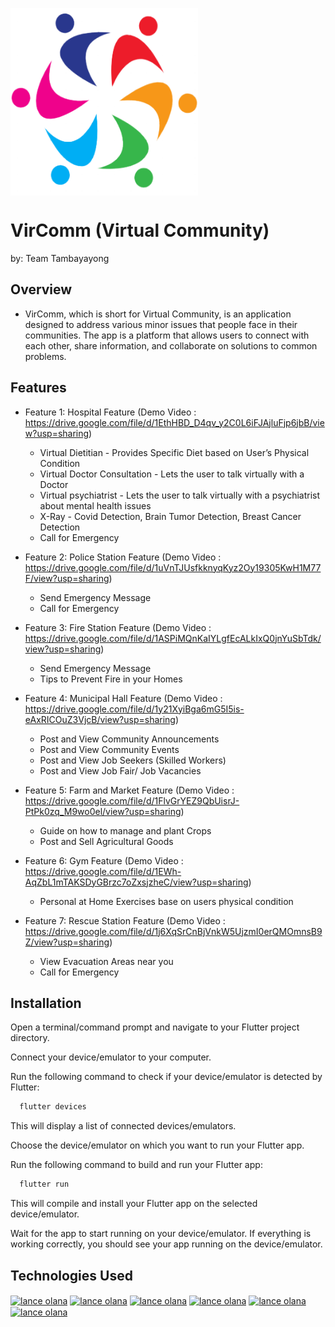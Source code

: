 <a href="https://linkedin.com/in/lance-olana-956035253/" target="blank"><img align="center" src="https://raw.githubusercontent.com/Lans12345/VirComm/master/assets/images/logoonly.png" alt="lance olana" height="300" width="300" /></a>


# VirComm (Virtual Community) 

by: Team Tambayayong

## Overview

- VirComm, which is short for Virtual Community, is an application designed to address various minor issues that people face in their communities. The app is a platform that allows users to connect with each other, share information, and collaborate on solutions to common problems.

## Features

- Feature 1: Hospital Feature (Demo Video : https://drive.google.com/file/d/1EthHBD_D4qv_y2C0L6iFJAjluFjp6jbB/view?usp=sharing)
    - Virtual Dietitian - Provides Specific Diet based on User’s Physical Condition
    - Virtual Doctor Consultation - Lets the user to talk virtually with a Doctor
    - Virtual psychiatrist - Lets the user to talk virtually with a psychiatrist about mental health issues
    - X-Ray - Covid Detection, Brain Tumor Detection, Breast Cancer Detection
    - Call for Emergency

- Feature 2: Police Station Feature (Demo Video : https://drive.google.com/file/d/1uVnTJUsfkknyqKyz2Oy19305KwH1M77F/view?usp=sharing)
    - Send Emergency Message
    - Call for Emergency


- Feature 3: Fire Station Feature (Demo Video : https://drive.google.com/file/d/1ASPiMQnKaIYLgfEcALkIxQ0jnYuSbTdk/view?usp=sharing)
    - Send Emergency Message
    - Tips to Prevent Fire in your Homes

- Feature 4: Municipal Hall Feature (Demo Video : https://drive.google.com/file/d/1y21XyiBga6mG5I5is-eAxRICOuZ3VjcB/view?usp=sharing)
    - Post and View Community Announcements
    - Post and View Community Events
    - Post and View Job Seekers (Skilled Workers)
    - Post and View Job Fair/ Job Vacancies

- Feature 5: Farm and Market Feature (Demo Video : https://drive.google.com/file/d/1FlvGrYEZ9QbUisrJ-PtPk0zq_M9wo0el/view?usp=sharing)
    - Guide on how to manage and plant Crops
    - Post and Sell Agricultural Goods

- Feature 6: Gym Feature (Demo Video : https://drive.google.com/file/d/1EWh-AqZbL1mTAKSDyGBrzc7oZxsjzheC/view?usp=sharing)
    - Personal at Home Exercises base on users physical condition

- Feature 7: Rescue Station Feature (Demo Video : https://drive.google.com/file/d/1j6XqSrCnBjVnkW5UjzmI0erQMOmnsB9Z/view?usp=sharing)
    - View Evacuation Areas near you
    - Call for Emergency

## Installation

Open a terminal/command prompt and navigate to your Flutter project directory.

Connect your device/emulator to your computer.

Run the following command to check if your device/emulator is detected by Flutter:

```bash
  flutter devices
```

This will display a list of connected devices/emulators.

Choose the device/emulator on which you want to run your Flutter app.

Run the following command to build and run your Flutter app:

```bash
  flutter run
```
This will compile and install your Flutter app on the selected device/emulator.

Wait for the app to start running on your device/emulator. If everything is working correctly, you should see your app running on the device/emulator.

## Technologies Used

<a href="https://linkedin.com/in/lance-olana-956035253/" target="blank"><img align="center" src="https://lh3.googleusercontent.com/5_Jv6g9l2OSa_xKX89kk1TcIfRjvl4jAepvQ3V6yf0A81TZLGWeGMe3vaj0bVMNzssvZQ2Iehq0YEjPgg2XkpsoYjIJerQ65CHzPWiU" alt="lance olana" height="30" width="40" /></a>
<a href="https://linkedin.com/in/lance-olana-956035253/" target="blank"><img align="center" src="https://lh3.googleusercontent.com/h7o8D4bQrA7WWKR5z7BZrCRjyXlGzeaAzbVIysYwjTZQ6yglRQclV7Ngdw6c3hQMchQ2PelXMatD_HrythaDgLr8B9XZ5SKpmlbk" alt="lance olana" height="30" width="40" /></a>
<a href="https://linkedin.com/in/lance-olana-956035253/" target="blank"><img align="center" src="https://lh3.googleusercontent.com/VEnnK2SyklusfxZ3dIYjlQH3xSwK2BFSJ69TFQ9g8HjM6m3CouRlTia5FW3z3GS0x83WC9TylZCaA9Jf_2kmr7mXxI9_HYLZTFy_bg" alt="lance olana" height="30" width="40" /></a>
<a href="https://linkedin.com/in/lance-olana-956035253/" target="blank"><img align="center" src="https://lh3.googleusercontent.com/V0Lu6YzAVaCVcjSJ_4Qb0mR_idw-GApETGbkodvDKTH-rpDvHuD6J84jshR_FvXdl5mJxqbIHVdebYCCbQMJNxIxRaIHYFSq6z7laA" alt="lance olana" height="30" width="40" /></a>
<a href="https://linkedin.com/in/lance-olana-956035253/" target="blank"><img align="center" src="https://lh3.googleusercontent.com/eO15LnFfFD9ECIPAuGsimtAJM04IrdnfSlWJKkZI-isxN38Cxu4HwwWqP_3kYUTGyqWVKujUV0Dh9qLCyNeS1azfe02E4KzqttY3eg" alt="lance olana" height="30" width="40" /></a>
<a href="https://linkedin.com/in/lance-olana-956035253/" target="blank"><img align="center" src="https://lh3.googleusercontent.com/Y-QT7JPcAw3VJ3QPrEGY-5ylWNLKDCliwaE8_lJYH5oxVk_L8c6_qNERVNAN9BX943dfMR26aLhvShxDGeG9JW3DFPLrHTYnd6avGQ" alt="lance olana" height="30" width="40" /></a>


</p>








